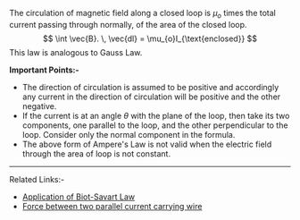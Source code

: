 The circulation of magnetic field along a closed loop is $\mu_{o}$ times the total current passing through normally, of the area of the closed loop.
$$
\int \vec{B}. \, \vec{dl} = \mu_{o}I_{\text{enclosed}}
$$
This law is analogous to Gauss Law.

**Important Points:-**
- The direction of circulation is assumed to be positive and accordingly any current in the direction of circulation will be positive and the other negative.
- If the current is at an angle $\theta$ with the plane of the loop, then take its two components, one parallel to the loop, and the other perpendicular to the loop. Consider only the normal component in the formula.
- The above form of Ampere's Law is not valid when the electric field through the area of loop is not constant.

---
Related Links:-
- [Application of Biot-Savart Law](Application%20of%20Biot-Savart%20Law.md) 
- [Force between two parallel current carrying wire](Force%20between%20two%20parallel%20current%20carrying%20wire.md) 